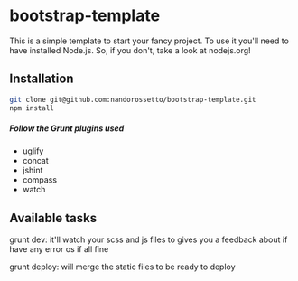 bootstrap-template
=========

This is a simple template to start your fancy project. To use it you'll need to have installed Node.js. So, if you don't, take a look at nodejs.org!

Installation
--------------

```sh
git clone git@github.com:nandorossetto/bootstrap-template.git
npm install
```

##### Follow the Grunt plugins used

- uglify
- concat
- jshint
- compass
- watch

Available tasks
--------------

grunt dev: it'll watch your scss and js files to gives you a feedback about if have any error os if all fine

grunt deploy: will merge the static files to be ready to deploy
